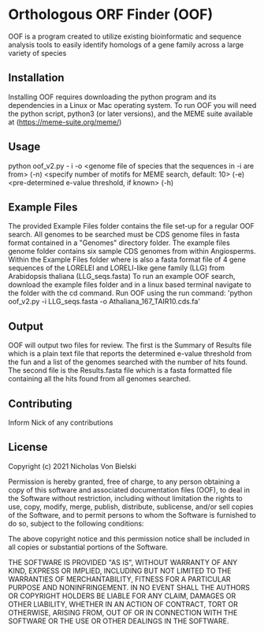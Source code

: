 # Orthologous ORF Finder (OOF)
OOF is a program created to utilize existing bioinformatic and sequence analysis tools to easily identify homologs of a gene family across a large variety of species

## Installation
Installing OOF requires downloading the python program and its dependencies in a Linux or Mac operating system. To run OOF you will need the python script, python3 (or later versions), and the MEME suite available at (https://meme-suite.org/meme/)

## Usage
python oof_v2.py - i <FASTA formatted file of known gene family sequences> -o <genome file of species that the sequences in -i are from> (-n) <specify number of motifs for MEME search, default: 10> (-e) <pre-determined e-value threshold, if known> (-h) <help menu>

## Example Files
The provided Example Files folder contains the file set-up for a regular OOF search. All genomes to be searched must be CDS genome files in fasta format contained in a "Genomes" directory folder. The example files genome folder contains six sample CDS genomes from within Angiosperms. Within the Example Files folder where is also a fasta format file of 4 gene sequences of the LORELEI and LORELI-like gene family (LLG) from Arabidopsis thaliana (LLG_seqs.fasta)
To run an example OOF search, download the example files folder and in a linux based terminal navigate to the folder with the cd command. Run OOF using the run command: 'python oof_v2.py -i LLG_seqs.fasta -o Athaliana_167_TAIR10.cds.fa'

## Output
OOF will output two files for review. The first is the Summary of Results file which is a plain text file that reports the determined e-value threshold from the fun and a list of the genomes searched with the number of hits found. The second file is the Results.fasta file which is a fasta formatted file containing all the hits found from all genomes searched.

## Contributing
Inform Nick of any contributions

## License
Copyright (c) 2021 Nicholas Von Bielski

Permission is hereby granted, free of charge, to any person obtaining a copy of this software and associated documentation files (OOF), to deal in the Software without restriction, including without limitation the rights to use, copy, modify, merge, publish, distribute, sublicense, and/or sell copies of the Software, and to permit persons to whom the Software is furnished to do so, subject to the following conditions:

The above copyright notice and this permission notice shall be included in all copies or substantial portions of the Software.

THE SOFTWARE IS PROVIDED "AS IS", WITHOUT WARRANTY OF ANY KIND, EXPRESS OR IMPLIED, INCLUDING BUT NOT LIMITED TO THE WARRANTIES OF MERCHANTABILITY, FITNESS FOR A PARTICULAR PURPOSE AND NONINFRINGEMENT. IN NO EVENT SHALL THE AUTHORS OR COPYRIGHT HOLDERS BE LIABLE FOR ANY CLAIM, DAMAGES OR OTHER LIABILITY, WHETHER IN AN ACTION OF CONTRACT, TORT OR OTHERWISE, ARISING FROM, OUT OF OR IN CONNECTION WITH THE SOFTWARE OR THE USE OR OTHER DEALINGS IN THE SOFTWARE. 
